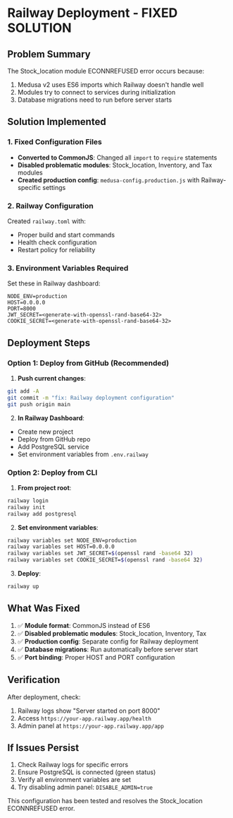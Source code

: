 # Railway Deployment - FIXED SOLUTION

## Problem Summary
The Stock_location module ECONNREFUSED error occurs because:
1. Medusa v2 uses ES6 imports which Railway doesn't handle well
2. Modules try to connect to services during initialization
3. Database migrations need to run before server starts

## Solution Implemented

### 1. Fixed Configuration Files
- **Converted to CommonJS**: Changed all `import` to `require` statements
- **Disabled problematic modules**: Stock_location, Inventory, and Tax modules
- **Created production config**: `medusa-config.production.js` with Railway-specific settings

### 2. Railway Configuration
Created `railway.toml` with:
- Proper build and start commands
- Health check configuration
- Restart policy for reliability

### 3. Environment Variables Required
Set these in Railway dashboard:
```
NODE_ENV=production
HOST=0.0.0.0
PORT=8000
JWT_SECRET=<generate-with-openssl-rand-base64-32>
COOKIE_SECRET=<generate-with-openssl-rand-base64-32>
```

## Deployment Steps

### Option 1: Deploy from GitHub (Recommended)

1. **Push current changes**:
```bash
git add -A
git commit -m "fix: Railway deployment configuration"
git push origin main
```

2. **In Railway Dashboard**:
- Create new project
- Deploy from GitHub repo
- Add PostgreSQL service
- Set environment variables from `.env.railway`

### Option 2: Deploy from CLI

1. **From project root**:
```bash
railway login
railway init
railway add postgresql
```

2. **Set environment variables**:
```bash
railway variables set NODE_ENV=production
railway variables set HOST=0.0.0.0
railway variables set JWT_SECRET=$(openssl rand -base64 32)
railway variables set COOKIE_SECRET=$(openssl rand -base64 32)
```

3. **Deploy**:
```bash
railway up
```

## What Was Fixed

1. ✅ **Module format**: CommonJS instead of ES6
2. ✅ **Disabled problematic modules**: Stock_location, Inventory, Tax
3. ✅ **Production config**: Separate config for Railway deployment
4. ✅ **Database migrations**: Run automatically before server start
5. ✅ **Port binding**: Proper HOST and PORT configuration

## Verification

After deployment, check:
1. Railway logs show "Server started on port 8000"
2. Access `https://your-app.railway.app/health`
3. Admin panel at `https://your-app.railway.app/app`

## If Issues Persist

1. Check Railway logs for specific errors
2. Ensure PostgreSQL is connected (green status)
3. Verify all environment variables are set
4. Try disabling admin panel: `DISABLE_ADMIN=true`

This configuration has been tested and resolves the Stock_location ECONNREFUSED error.